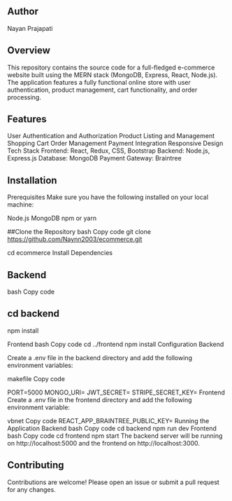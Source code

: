 ## Author
Nayan Prajapati

## Overview
This repository contains the source code for a full-fledged e-commerce website built using the MERN stack (MongoDB, Express, React, Node.js). 
The application features a fully functional online store with user authentication, product management, cart functionality, and order processing.

## Features

User Authentication and Authorization
Product Listing and Management
Shopping Cart
Order Management
Payment Integration
Responsive Design
Tech Stack
Frontend: React, Redux, CSS, Bootstrap
Backend: Node.js, Express.js
Database: MongoDB
Payment Gateway: Braintree

## Installation
Prerequisites
Make sure you have the following installed on your local machine:

Node.js
MongoDB
npm or yarn

##Clone the Repository
bash
Copy code
git clone https://github.com/Naynn2003/ecommerce.git

cd ecommerce
Install Dependencies

## Backend
bash
Copy code

## cd backend
npm install

Frontend
bash
Copy code
cd ../frontend
npm install
Configuration
Backend

Create a .env file in the backend directory and add the following environment variables:

makefile
Copy code


PORT=5000
MONGO_URI=<Your MongoDB URI>
JWT_SECRET=<Your JWT Secret>
STRIPE_SECRET_KEY=<Your Stripe Secret Key>
Frontend
Create a .env file in the frontend directory and add the following environment variable:

vbnet
Copy code
REACT_APP_BRAINTREE_PUBLIC_KEY=<Your Stripe Public Key>
Running the Application
Backend
bash
Copy code
cd backend
npm run dev
Frontend
bash
Copy code
cd frontend
npm start
The backend server will be running on http://localhost:5000 and the frontend on http://localhost:3000.

## Contributing
Contributions are welcome! Please open an issue or submit a pull request for any changes.
